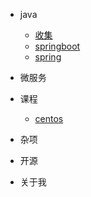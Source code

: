 <!-- docs/_sidebar.md -->

<!-- docs/_sidebar.md -->
* java

  * [收集](/java/collect/)
  * [springboot](/java/springboot/)
  * [spring](/java/spring/)

* 微服务

* 课程

  * [centos](/course/centos/)

* 杂项

* 开源

* 关于我

  

  

  

  

  



